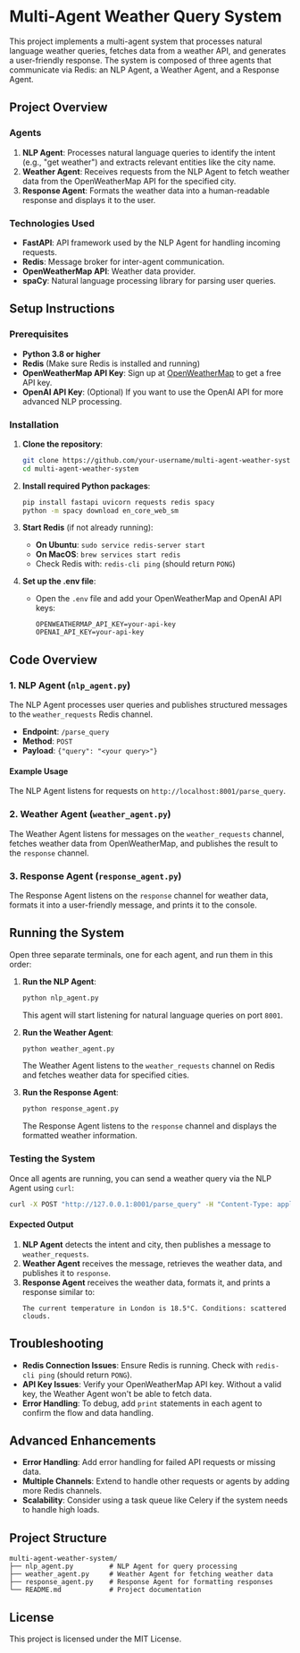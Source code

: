 # Multi-Agent Weather Query System

This project implements a multi-agent system that processes natural language weather queries, fetches data from a weather API, and generates a user-friendly response. The system is composed of three agents that communicate via Redis: an NLP Agent, a Weather Agent, and a Response Agent.

## Project Overview

### Agents

1. **NLP Agent**: Processes natural language queries to identify the intent (e.g., "get weather") and extracts relevant entities like the city name.
2. **Weather Agent**: Receives requests from the NLP Agent to fetch weather data from the OpenWeatherMap API for the specified city.
3. **Response Agent**: Formats the weather data into a human-readable response and displays it to the user.

### Technologies Used

- **FastAPI**: API framework used by the NLP Agent for handling incoming requests.
- **Redis**: Message broker for inter-agent communication.
- **OpenWeatherMap API**: Weather data provider.
- **spaCy**: Natural language processing library for parsing user queries.

## Setup Instructions

### Prerequisites

- **Python 3.8 or higher**
- **Redis** (Make sure Redis is installed and running)
- **OpenWeatherMap API Key**: Sign up at [OpenWeatherMap](https://openweathermap.org/) to get a free API key.
- **OpenAI API Key**: (Optional) If you want to use the OpenAI API for more advanced NLP processing.

### Installation

1. **Clone the repository**:

   ```bash
   git clone https://github.com/your-username/multi-agent-weather-system.git
   cd multi-agent-weather-system
   ```

2. **Install required Python packages**:

   ```bash
   pip install fastapi uvicorn requests redis spacy
   python -m spacy download en_core_web_sm
   ```

3. **Start Redis** (if not already running):

   - **On Ubuntu**: `sudo service redis-server start`
   - **On MacOS**: `brew services start redis`
   - Check Redis with: `redis-cli ping` (should return `PONG`)

4. **Set up the .env file**:
   - Open the `.env` file and add your OpenWeatherMap and OpenAI API keys:
     ```
     OPENWEATHERMAP_API_KEY=your-api-key
     OPENAI_API_KEY=your-api-key
     ```

## Code Overview

### 1. NLP Agent (`nlp_agent.py`)

The NLP Agent processes user queries and publishes structured messages to the `weather_requests` Redis channel.

- **Endpoint**: `/parse_query`
- **Method**: `POST`
- **Payload**: `{"query": "<your query>"}`

#### Example Usage

The NLP Agent listens for requests on `http://localhost:8001/parse_query`.

### 2. Weather Agent (`weather_agent.py`)

The Weather Agent listens for messages on the `weather_requests` channel, fetches weather data from OpenWeatherMap, and publishes the result to the `response` channel.

### 3. Response Agent (`response_agent.py`)

The Response Agent listens on the `response` channel for weather data, formats it into a user-friendly message, and prints it to the console.

## Running the System

Open three separate terminals, one for each agent, and run them in this order:

1. **Run the NLP Agent**:

   ```bash
   python nlp_agent.py
   ```

   This agent will start listening for natural language queries on port `8001`.

2. **Run the Weather Agent**:

   ```bash
   python weather_agent.py
   ```

   The Weather Agent listens to the `weather_requests` channel on Redis and fetches weather data for specified cities.

3. **Run the Response Agent**:
   ```bash
   python response_agent.py
   ```
   The Response Agent listens to the `response` channel and displays the formatted weather information.

### Testing the System

Once all agents are running, you can send a weather query via the NLP Agent using `curl`:

```bash
curl -X POST "http://127.0.0.1:8001/parse_query" -H "Content-Type: application/json" -d "{\"query\": \"What is the weather in London?\"}"
```

#### Expected Output

1. **NLP Agent** detects the intent and city, then publishes a message to `weather_requests`.
2. **Weather Agent** receives the message, retrieves the weather data, and publishes it to `response`.
3. **Response Agent** receives the weather data, formats it, and prints a response similar to:
   ```
   The current temperature in London is 18.5°C. Conditions: scattered clouds.
   ```

## Troubleshooting

- **Redis Connection Issues**: Ensure Redis is running. Check with `redis-cli ping` (should return `PONG`).
- **API Key Issues**: Verify your OpenWeatherMap API key. Without a valid key, the Weather Agent won't be able to fetch data.
- **Error Handling**: To debug, add `print` statements in each agent to confirm the flow and data handling.

## Advanced Enhancements

- **Error Handling**: Add error handling for failed API requests or missing data.
- **Multiple Channels**: Extend to handle other requests or agents by adding more Redis channels.
- **Scalability**: Consider using a task queue like Celery if the system needs to handle high loads.

## Project Structure

```
multi-agent-weather-system/
├── nlp_agent.py         # NLP Agent for query processing
├── weather_agent.py     # Weather Agent for fetching weather data
├── response_agent.py    # Response Agent for formatting responses
└── README.md            # Project documentation
```

## License

This project is licensed under the MIT License.
